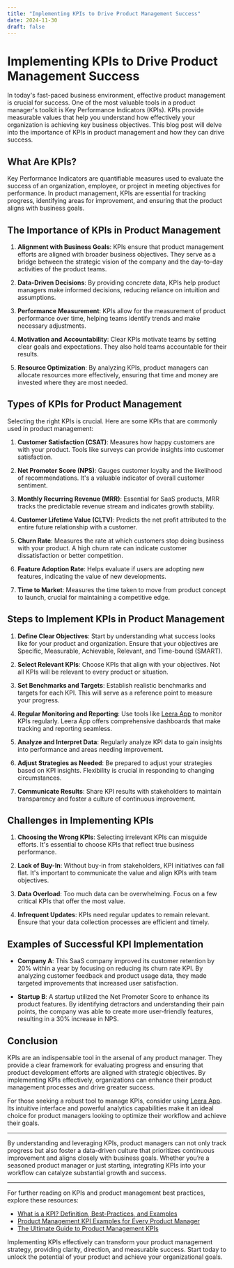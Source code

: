 ```yaml
---
title: "Implementing KPIs to Drive Product Management Success"
date: 2024-11-30
draft: false
---
```

# Implementing KPIs to Drive Product Management Success

In today's fast-paced business environment, effective product management is crucial for success. One of the most valuable tools in a product manager's toolkit is Key Performance Indicators (KPIs). KPIs provide measurable values that help you understand how effectively your organization is achieving key business objectives. This blog post will delve into the importance of KPIs in product management and how they can drive success.

## What Are KPIs?

Key Performance Indicators are quantifiable measures used to evaluate the success of an organization, employee, or project in meeting objectives for performance. In product management, KPIs are essential for tracking progress, identifying areas for improvement, and ensuring that the product aligns with business goals.

## The Importance of KPIs in Product Management

1. **Alignment with Business Goals**: KPIs ensure that product management efforts are aligned with broader business objectives. They serve as a bridge between the strategic vision of the company and the day-to-day activities of the product teams.

2. **Data-Driven Decisions**: By providing concrete data, KPIs help product managers make informed decisions, reducing reliance on intuition and assumptions.

3. **Performance Measurement**: KPIs allow for the measurement of product performance over time, helping teams identify trends and make necessary adjustments.

4. **Motivation and Accountability**: Clear KPIs motivate teams by setting clear goals and expectations. They also hold teams accountable for their results.

5. **Resource Optimization**: By analyzing KPIs, product managers can allocate resources more effectively, ensuring that time and money are invested where they are most needed.

## Types of KPIs for Product Management

Selecting the right KPIs is crucial. Here are some KPIs that are commonly used in product management:

1. **Customer Satisfaction (CSAT)**: Measures how happy customers are with your product. Tools like surveys can provide insights into customer satisfaction.

2. **Net Promoter Score (NPS)**: Gauges customer loyalty and the likelihood of recommendations. It's a valuable indicator of overall customer sentiment.

3. **Monthly Recurring Revenue (MRR)**: Essential for SaaS products, MRR tracks the predictable revenue stream and indicates growth stability.

4. **Customer Lifetime Value (CLTV)**: Predicts the net profit attributed to the entire future relationship with a customer.

5. **Churn Rate**: Measures the rate at which customers stop doing business with your product. A high churn rate can indicate customer dissatisfaction or better competition.

6. **Feature Adoption Rate**: Helps evaluate if users are adopting new features, indicating the value of new developments.

7. **Time to Market**: Measures the time taken to move from product concept to launch, crucial for maintaining a competitive edge.

## Steps to Implement KPIs in Product Management

1. **Define Clear Objectives**: Start by understanding what success looks like for your product and organization. Ensure that your objectives are Specific, Measurable, Achievable, Relevant, and Time-bound (SMART).

2. **Select Relevant KPIs**: Choose KPIs that align with your objectives. Not all KPIs will be relevant to every product or situation.

3. **Set Benchmarks and Targets**: Establish realistic benchmarks and targets for each KPI. This will serve as a reference point to measure your progress.

4. **Regular Monitoring and Reporting**: Use tools like [Leera App](https://leera.app) to monitor KPIs regularly. Leera App offers comprehensive dashboards that make tracking and reporting seamless.

5. **Analyze and Interpret Data**: Regularly analyze KPI data to gain insights into performance and areas needing improvement.

6. **Adjust Strategies as Needed**: Be prepared to adjust your strategies based on KPI insights. Flexibility is crucial in responding to changing circumstances.

7. **Communicate Results**: Share KPI results with stakeholders to maintain transparency and foster a culture of continuous improvement.

## Challenges in Implementing KPIs

1. **Choosing the Wrong KPIs**: Selecting irrelevant KPIs can misguide efforts. It's essential to choose KPIs that reflect true business performance.

2. **Lack of Buy-In**: Without buy-in from stakeholders, KPI initiatives can fall flat. It's important to communicate the value and align KPIs with team objectives.

3. **Data Overload**: Too much data can be overwhelming. Focus on a few critical KPIs that offer the most value.

4. **Infrequent Updates**: KPIs need regular updates to remain relevant. Ensure that your data collection processes are efficient and timely.

## Examples of Successful KPI Implementation

- **Company A**: This SaaS company improved its customer retention by 20% within a year by focusing on reducing its churn rate KPI. By analyzing customer feedback and product usage data, they made targeted improvements that increased user satisfaction.

- **Startup B**: A startup utilized the Net Promoter Score to enhance its product features. By identifying detractors and understanding their pain points, the company was able to create more user-friendly features, resulting in a 30% increase in NPS.

## Conclusion

KPIs are an indispensable tool in the arsenal of any product manager. They provide a clear framework for evaluating progress and ensuring that product development efforts are aligned with strategic objectives. By implementing KPIs effectively, organizations can enhance their product management processes and drive greater success.

For those seeking a robust tool to manage KPIs, consider using [Leera App](https://leera.app). Its intuitive interface and powerful analytics capabilities make it an ideal choice for product managers looking to optimize their workflow and achieve their goals.

---

By understanding and leveraging KPIs, product managers can not only track progress but also foster a data-driven culture that prioritizes continuous improvement and aligns closely with business goals. Whether you’re a seasoned product manager or just starting, integrating KPIs into your workflow can catalyze substantial growth and success.

---

For further reading on KPIs and product management best practices, explore these resources:

- [What is a KPI? Definition, Best-Practices, and Examples](https://www.klipfolio.com/resources/articles/what-is-a-key-performance-indicator)
- [Product Management KPI Examples for Every Product Manager](https://www.productplan.com/glossary/kpis-for-product-managers/)
- [The Ultimate Guide to Product Management KPIs](https://www.aha.io/roadmapping/guide/product-management/what-are-product-management-kpis)

Implementing KPIs effectively can transform your product management strategy, providing clarity, direction, and measurable success. Start today to unlock the potential of your product and achieve your organizational goals.